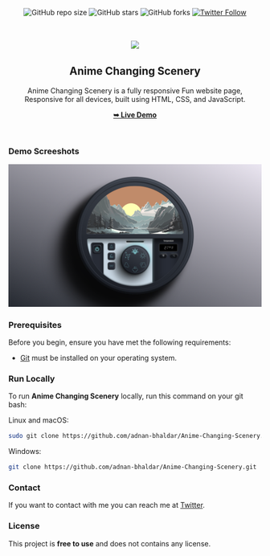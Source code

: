 <div align="center">
  
  ![GitHub repo size](https://img.shields.io/github/repo-size/adnan-bhaldar/anime-changing-scenery)
  ![GitHub stars](https://img.shields.io/github/stars/adnan-bhaldar/Anime-Changing-Scenery?style=social)
  ![GitHub forks](https://img.shields.io/github/forks/adnan-bhaldar/Anime-Changing-Scenery?style=social)
[![Twitter Follow](https://img.shields.io/twitter/follow/Adnan__Bhaldar_?style=social)](https://twitter.com/intent/follow?screen_name=Adnan__Bhaldar)

  <br />
  <br />
  
  <img src="./Desktop1.png" />
  <h2 align="center">Anime Changing Scenery</h2>

  Anime Changing Scenery is a fully responsive Fun website page, <br />Responsive for all devices, built using HTML, CSS, and JavaScript.

   <a href="https://adnan-bhaldar.github.io/Anime-Changing-Scenery/"><strong>➥ Live Demo</strong></a>

</div>

<br />

### Demo Screeshots

![Anime Changing Scenery](./Desktop2.png "Desktop Demo")

### Prerequisites

Before you begin, ensure you have met the following requirements:

* [Git](https://git-scm.com/downloads "Download Git") must be installed on your operating system.

### Run Locally

To run **Anime Changing Scenery** locally, run this command on your git bash:

Linux and macOS:

```bash
sudo git clone https://github.com/adnan-bhaldar/Anime-Changing-Scenery.git
```

Windows:

```bash
git clone https://github.com/adnan-bhaldar/Anime-Changing-Scenery.git
```

### Contact

If you want to contact with me you can reach me at [Twitter](https://www.twitter.com/Adnan__Bhaldar).

### License

This project is **free to use** and does not contains any license.
